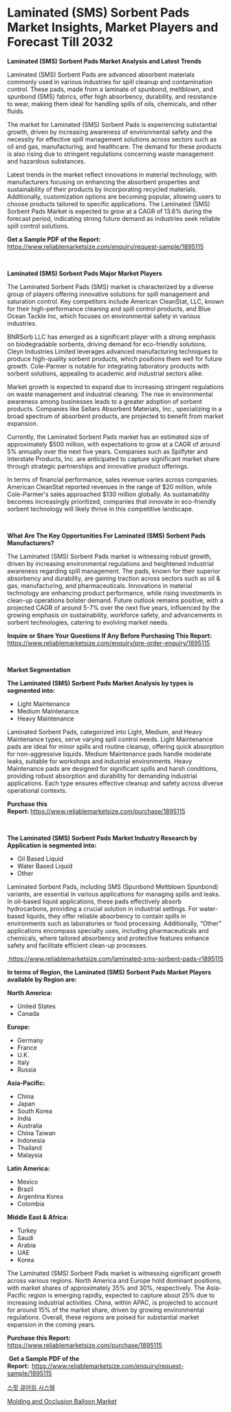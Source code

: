 <p><h1>Laminated (SMS) Sorbent Pads Market Insights, Market Players and Forecast Till 2032</h1></p><p><strong>Laminated (SMS) Sorbent Pads Market Analysis and Latest Trends</strong></p>
<p><p>Laminated (SMS) Sorbent Pads are advanced absorbent materials commonly used in various industries for spill cleanup and contamination control. These pads, made from a laminate of spunbond, meltblown, and spunbond (SMS) fabrics, offer high absorbency, durability, and resistance to wear, making them ideal for handling spills of oils, chemicals, and other fluids. </p><p>The market for Laminated (SMS) Sorbent Pads is experiencing substantial growth, driven by increasing awareness of environmental safety and the necessity for effective spill management solutions across sectors such as oil and gas, manufacturing, and healthcare. The demand for these products is also rising due to stringent regulations concerning waste management and hazardous substances. </p><p>Latest trends in the market reflect innovations in material technology, with manufacturers focusing on enhancing the absorbent properties and sustainability of their products by incorporating recycled materials. Additionally, customization options are becoming popular, allowing users to choose products tailored to specific applications. The Laminated (SMS) Sorbent Pads Market is expected to grow at a CAGR of 13.6% during the forecast period, indicating strong future demand as industries seek reliable spill control solutions.</p></p>
<p><strong>Get a Sample PDF of the Report:&nbsp;</strong> <a href="https://www.reliablemarketsize.com/enquiry/request-sample/1895115?utm_campaign=1886&utm_medium=2&utm_source=Github&utm_content=ia&utm_term=14012025&utm_id=laminated-sms-sorbent-pads">https://www.reliablemarketsize.com/enquiry/request-sample/1895115</a></p>
<p>&nbsp;</p>
<p><strong>Laminated (SMS) Sorbent Pads Major Market Players</strong></p>
<p><p>The Laminated Sorbent Pads (SMS) market is characterized by a diverse group of players offering innovative solutions for spill management and saturation control. Key competitors include American CleanStat, LLC, known for their high-performance cleaning and spill control products, and Blue Ocean Tackle Inc, which focuses on environmental safety in various industries.</p><p>BNRSorb LLC has emerged as a significant player with a strong emphasis on biodegradable sorbents, driving demand for eco-friendly solutions. Cleyn Industries Limited leverages advanced manufacturing techniques to produce high-quality sorbent products, which positions them well for future growth. Cole-Parmer is notable for integrating laboratory products with sorbent solutions, appealing to academic and industrial sectors alike.</p><p>Market growth is expected to expand due to increasing stringent regulations on waste management and industrial cleaning. The rise in environmental awareness among businesses leads to a greater adoption of sorbent products. Companies like Sellars Absorbent Materials, Inc., specializing in a broad spectrum of absorbent products, are projected to benefit from market expansion.</p><p>Currently, the Laminated Sorbent Pads market has an estimated size of approximately $500 million, with expectations to grow at a CAGR of around 5% annually over the next five years. Companies such as Spilfyter and Interstate Products, Inc. are anticipated to capture significant market share through strategic partnerships and innovative product offerings.</p><p>In terms of financial performance, sales revenue varies across companies. American CleanStat reported revenues in the range of $20 million, while Cole-Parmer's sales approached $130 million globally. As sustainability becomes increasingly prioritized, companies that innovate in eco-friendly sorbent technology will likely thrive in this competitive landscape.</p></p>
<p>&nbsp;</p>
<p><strong>What Are The Key Opportunities For Laminated (SMS) Sorbent Pads Manufacturers?</strong></p>
<p><p>The Laminated (SMS) Sorbent Pads market is witnessing robust growth, driven by increasing environmental regulations and heightened industrial awareness regarding spill management. The pads, known for their superior absorbency and durability, are gaining traction across sectors such as oil & gas, manufacturing, and pharmaceuticals. Innovations in material technology are enhancing product performance, while rising investments in clean-up operations bolster demand. Future outlook remains positive, with a projected CAGR of around 5-7% over the next five years, influenced by the growing emphasis on sustainability, workforce safety, and advancements in sorbent technologies, catering to evolving market needs.</p></p>
<p><strong>Inquire or Share Your Questions If Any Before Purchasing This Report:</strong> <a href="https://www.reliablemarketsize.com/enquiry/pre-order-enquiry/1895115?utm_campaign=1886&utm_medium=2&utm_source=Github&utm_content=ia&utm_term=14012025&utm_id=laminated-sms-sorbent-pads">https://www.reliablemarketsize.com/enquiry/pre-order-enquiry/1895115</a></p>
<p>&nbsp;</p>
<p><strong>Market Segmentation</strong></p>
<p><strong>The Laminated (SMS) Sorbent Pads Market Analysis by types is segmented into:</strong></p>
<p><ul><li>Light Maintenance</li><li>Medium Maintenance</li><li>Heavy Maintenance</li></ul></p>
<p><p>Laminated Sorbent Pads, categorized into Light, Medium, and Heavy Maintenance types, serve varying spill control needs. Light Maintenance pads are ideal for minor spills and routine cleanup, offering quick absorption for non-aggressive liquids. Medium Maintenance pads handle moderate leaks, suitable for workshops and industrial environments. Heavy Maintenance pads are designed for significant spills and harsh conditions, providing robust absorption and durability for demanding industrial applications. Each type ensures effective cleanup and safety across diverse operational contexts.</p></p>
<p><strong>Purchase this Report:&nbsp;</strong><a href="https://www.reliablemarketsize.com/purchase/1895115?utm_campaign=1886&utm_medium=2&utm_source=Github&utm_content=ia&utm_term=14012025&utm_id=laminated-sms-sorbent-pads">https://www.reliablemarketsize.com/purchase/1895115</a></p>
<p>&nbsp;</p>
<p><strong>The Laminated (SMS) Sorbent Pads Market Industry Research by Application is segmented into:</strong></p>
<p><ul><li>Oil Based Liquid</li><li>Water Based Liquid</li><li>Other</li></ul></p>
<p><p>Laminated Sorbent Pads, including SMS (Spunbond Meltblown Spunbond) variants, are essential in various applications for managing spills and leaks. In oil-based liquid applications, these pads effectively absorb hydrocarbons, providing a crucial solution in industrial settings. For water-based liquids, they offer reliable absorbency to contain spills in environments such as laboratories or food processing. Additionally, “Other” applications encompass specialty uses, including pharmaceuticals and chemicals, where tailored absorbency and protective features enhance safety and facilitate efficient clean-up processes.</p></p>
<p><a href="https://www.reliablemarketsize.com/laminated-sms-sorbent-pads-r1895115?utm_campaign=1886&utm_medium=2&utm_source=Github&utm_content=ia&utm_term=14012025&utm_id=laminated-sms-sorbent-pads">&nbsp;https://www.reliablemarketsize.com/laminated-sms-sorbent-pads-r1895115</a></p>
<p><strong>In terms of Region, the Laminated (SMS) Sorbent Pads Market Players available by Region are:</strong></p>
<p>
    <p> <strong> North America: </strong>
        <ul>
            <li>United States</li>
            <li>Canada</li>
        </ul>
        </p> 
    <p> <strong> Europe: </strong>
        <ul>
            <li>Germany</li>
            <li>France</li>
            <li>U.K.</li>
            <li>Italy</li>
            <li>Russia</li>
        </ul>
        </p> 
    <p> <strong> Asia-Pacific: </strong>
        <ul>
            <li>China</li>
            <li>Japan</li>
            <li>South Korea</li>
            <li>India</li>
            <li>Australia</li>
            <li>China Taiwan</li>
            <li>Indonesia</li>
            <li>Thailand</li>
            <li>Malaysia</li>
        </ul>
        </p> 
    <p> <strong> Latin America: </strong>
        <ul>
            <li>Mexico</li>
            <li>Brazil</li>
            <li>Argentina Korea</li>
            <li>Colombia</li>
        </ul>
        </p> 
    <p> <strong> Middle East & Africa: </strong>
        <ul>
            <li>Turkey</li>
            <li>Saudi</li>
            <li>Arabia</li>
            <li>UAE</li>
            <li>Korea</li>
        </ul>
    </p>
    </p>
<p><p>The Laminated (SMS) Sorbent Pads market is witnessing significant growth across various regions. North America and Europe hold dominant positions, with market shares of approximately 35% and 30%, respectively. The Asia-Pacific region is emerging rapidly, expected to capture about 25% due to increasing industrial activities. China, within APAC, is projected to account for around 15% of the market share, driven by growing environmental regulations. Overall, these regions are poised for substantial market expansion in the coming years.</p></p>
<p><strong>Purchase this Report: </strong><a href="https://www.reliablemarketsize.com/purchase/1895115?utm_campaign=1886&utm_medium=2&utm_source=Github&utm_content=ia&utm_term=14012025&utm_id=laminated-sms-sorbent-pads">https://www.reliablemarketsize.com/purchase/1895115</a></p>
<p>&nbsp;<strong>Get a Sample PDF of the Report:&nbsp;&nbsp;</strong><a href="https://www.reliablemarketsize.com/enquiry/request-sample/1895115?utm_campaign=1886&utm_medium=2&utm_source=Github&utm_content=ia&utm_term=14012025&utm_id=laminated-sms-sorbent-pads">https://www.reliablemarketsize.com/enquiry/request-sample/1895115</a></p>
<p><strong></strong></p>
<p><p><a href="https://github.com/laholand/Market-Research-Report-List-6/blob/main/837375031052.md?utm_campaign=1886&utm_medium=2&utm_source=Github&utm_content=ia&utm_term=14012025&utm_id=laminated-sms-sorbent-pads">스팟 큐어링 시스템</a></p><p><a href="https://github.com/vimar16th/Market-Research-Report-List-7/blob/main/molding-and-occlusion-balloon-market.md?utm_campaign=1886&utm_medium=2&utm_source=Github&utm_content=ia&utm_term=14012025&utm_id=laminated-sms-sorbent-pads">Molding and Occlusion Balloon Market</a></p></p>